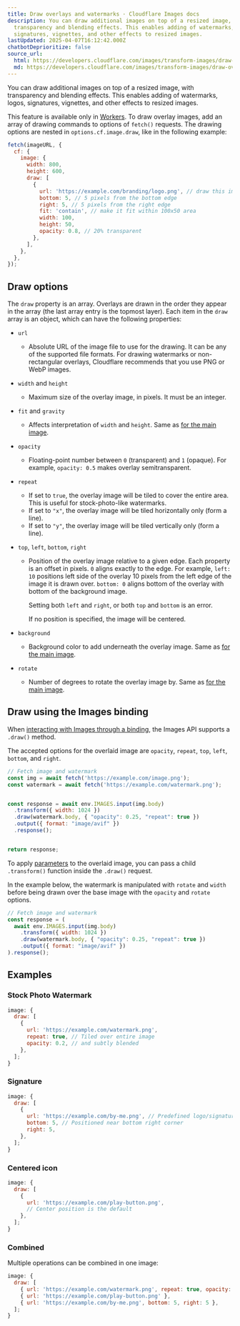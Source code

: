 ```yaml
---
title: Draw overlays and watermarks · Cloudflare Images docs
description: You can draw additional images on top of a resized image, with
  transparency and blending effects. This enables adding of watermarks, logos,
  signatures, vignettes, and other effects to resized images.
lastUpdated: 2025-04-07T16:12:42.000Z
chatbotDeprioritize: false
source_url:
  html: https://developers.cloudflare.com/images/transform-images/draw-overlays/
  md: https://developers.cloudflare.com/images/transform-images/draw-overlays/index.md
---
```


You can draw additional images on top of a resized image, with transparency and blending effects. This enables adding of watermarks, logos, signatures, vignettes, and other effects to resized images.

This feature is available only in [Workers](https://developers.cloudflare.com/images/transform-images/transform-via-workers/). To draw overlay images, add an array of drawing commands to options of `fetch()` requests. The drawing options are nested in `options.cf.image.draw`, like in the following example:

```js
fetch(imageURL, {
  cf: {
    image: {
      width: 800,
      height: 600,
      draw: [
        {
          url: 'https://example.com/branding/logo.png', // draw this image
          bottom: 5, // 5 pixels from the bottom edge
          right: 5, // 5 pixels from the right edge
          fit: 'contain', // make it fit within 100x50 area
          width: 100,
          height: 50,
          opacity: 0.8, // 20% transparent
        },
      ],
    },
  },
});
```

## Draw options

The `draw` property is an array. Overlays are drawn in the order they appear in the array (the last array entry is the topmost layer). Each item in the `draw` array is an object, which can have the following properties:

* `url`

  * Absolute URL of the image file to use for the drawing. It can be any of the supported file formats. For drawing watermarks or non-rectangular overlays, Cloudflare recommends that you use PNG or WebP images.

* `width` and `height`

  * Maximum size of the overlay image, in pixels. It must be an integer.

* `fit` and `gravity`

  * Affects interpretation of `width` and `height`. Same as [for the main image](https://developers.cloudflare.com/images/transform-images/transform-via-workers/#fetch-options).

* `opacity`

  * Floating-point number between `0` (transparent) and `1` (opaque). For example, `opacity: 0.5` makes overlay semitransparent.

* `repeat`

  * If set to `true`, the overlay image will be tiled to cover the entire area. This is useful for stock-photo-like watermarks.
  * If set to `"x"`, the overlay image will be tiled horizontally only (form a line).
  * If set to `"y"`, the overlay image will be tiled vertically only (form a line).

* `top`, `left`, `bottom`, `right`

  * Position of the overlay image relative to a given edge. Each property is an offset in pixels. `0` aligns exactly to the edge. For example, `left: 10` positions left side of the overlay 10 pixels from the left edge of the image it is drawn over. `bottom: 0` aligns bottom of the overlay with bottom of the background image.

    Setting both `left` and `right`, or both `top` and `bottom` is an error.

    If no position is specified, the image will be centered.

* `background`

  * Background color to add underneath the overlay image. Same as [for the main image](https://developers.cloudflare.com/images/transform-images/transform-via-workers/#fetch-options).

* `rotate`

  * Number of degrees to rotate the overlay image by. Same as [for the main image](https://developers.cloudflare.com/images/transform-images/transform-via-workers/#fetch-options).

## Draw using the Images binding

When [interacting with Images through a binding](https://developers.cloudflare.com/images/transform-images/bindings/), the Images API supports a `.draw()` method.

The accepted options for the overlaid image are `opacity`, `repeat`, `top`, `left`, `bottom`, and `right`.

```js
// Fetch image and watermark
const img = await fetch('https://example.com/image.png');
const watermark = await fetch('https://example.com/watermark.png');


const response = await env.IMAGES.input(img.body)
  .transform({ width: 1024 })
  .draw(watermark.body, { "opacity": 0.25, "repeat": true })
  .output({ format: "image/avif" })
  .response();


return response;
```

To apply [parameters](https://developers.cloudflare.com/images/transform-images/transform-via-workers/) to the overlaid image, you can pass a child `.transform()` function inside the `.draw()` request.

In the example below, the watermark is manipulated with `rotate` and `width` before being drawn over the base image with the `opacity` and `rotate` options.

```js
// Fetch image and watermark
const response = (
  await env.IMAGES.input(img.body)
    .transform({ width: 1024 })
    .draw(watermark.body, { "opacity": 0.25, "repeat": true })
    .output({ format: "image/avif" })
).response();
```

## Examples

### Stock Photo Watermark

```js
image: {
  draw: [
    {
      url: 'https://example.com/watermark.png',
      repeat: true, // Tiled over entire image
      opacity: 0.2, // and subtly blended
    },
  ];
}
```

### Signature

```js
image: {
  draw: [
    {
      url: 'https://example.com/by-me.png', // Predefined logo/signature
      bottom: 5, // Positioned near bottom right corner
      right: 5,
    },
  ];
}
```

### Centered icon

```js
image: {
  draw: [
    {
      url: 'https://example.com/play-button.png',
      // Center position is the default
    },
  ];
}
```

### Combined

Multiple operations can be combined in one image:

```js
image: {
  draw: [
    { url: 'https://example.com/watermark.png', repeat: true, opacity: 0.2 },
    { url: 'https://example.com/play-button.png' },
    { url: 'https://example.com/by-me.png', bottom: 5, right: 5 },
  ];
}
```
